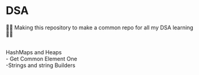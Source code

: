 # DSA
🚀🚀 Making this repository to make a common repo for  all my DSA learning 👩‍💻

<br/>
HashMaps and Heaps
</br>
   - Get Common Element One

</br>
-Strings and string Builders
